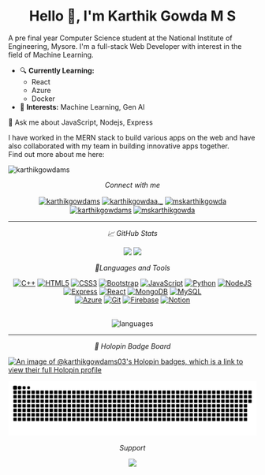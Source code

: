 <h1 align="center"> Hello 👋, I'm Karthik Gowda M S</h1>

<p>A pre final year Computer Science student at the National Institute of Engineering, Mysore. I'm a full-stack Web Developer with interest in the field of Machine Learning. </p>

- 🔍 **Currently Learning:** 
    - React
    - Azure
    - Docker
- 🧠 **Interests:** Machine Learning, Gen AI

💬 Ask me about JavaScript, Nodejs, Express 

I have worked in the MERN stack to build various apps on the web and have also collaborated with my team in building innovative apps together.
<br>
Find out more about me here:


<p align="left"> <img src="https://komarev.com/ghpvc/?username=karthikgowdams&label=Profile%20Visits&color=0e75b6&style=flat" alt="karthikgowdams" />
</p>



<p align="center">
    <i>Connect with me </i>
    <p align="center">
      <a href="https://linkedin.com/in/karthikgowdams" target="blank"><img align="center" src="https://raw.githubusercontent.com/rahuldkjain/github-profile-readme-generator/master/src/images/icons/Social/linked-in-alt.svg" alt="karthikgowdams" height="30" width="40" /></a>
<a href="https://instagram.com/karthikgowdaa._" target="blank"><img align="center" src="https://raw.githubusercontent.com/rahuldkjain/github-profile-readme-generator/master/src/images/icons/Social/instagram.svg" alt="karthikgowdaa._"  height="30" width="40"  /></a>
<a href="https://x.com/mskarthikgowda" target="blank"><img align="center" src="https://raw.githubusercontent.com/rahuldkjain/github-profile-readme-generator/master/src/images/icons/Social/twitter.svg" alt="mskarthikgowda"  height="30" width="40" /></a>
      <a href="https://kaggle.com/karthikgowdams" target="blank"><img align="center" src="https://raw.githubusercontent.com/rahuldkjain/github-profile-readme-generator/master/src/images/icons/Social/kaggle.svg" alt="karthikgowdams" height="30" width="40" /></a>
      <a href="https://fb.com/mskarthikgowda" target="blank"><img align="center" src="https://raw.githubusercontent.com/rahuldkjain/github-profile-readme-generator/master/src/images/icons/Social/facebook.svg" alt="mskarthikgowda" height="30" width="40"  /></a>


   </p>
</p>

<hr>

<p align="center">
    <i> 📈 GitHub Stats</i>
 
   <p align="center">
            <a href="https://github.com/karthikgowdams?tab=repositories" target="_blank" rel="noreferrer"><img width="48.0%" src="https://github-readme-stats.vercel.app/api?username=karthikgowdams&show_icons=true&theme=radical&hide_border=true"/></a>
            <a href="https://github.com/karthikgowdams?tab=repositories" target="_blank" rel="noreferrer"><img width="50.7%" src="https://github-readme-streak-stats.herokuapp.com/?user=karthikgowdams&show_icons=true&theme=radical&hide_border=true" /></a>
    </p>
</p>


<p align="center">
   <i>🔨Languages and Tools</i>
 
   <p align="center">
        <!-- <a href="https://learn.microsoft.com/en-us/cpp/c-language/?view=msvc-170" target="_blank" rel="noreferrer"><img src="https://skillicons.dev/icons?i=c"  alt="C" /></a> -->
        <a href="https://learn.microsoft.com/en-us/cpp/cpp/?view=msvc-170" target="_blank" rel="noreferrer"><img src="https://skillicons.dev/icons?i=cpp"  alt="C++" /></a>
        <a href="https://developer.mozilla.org/en-US/docs/Glossary/HTML5" target="_blank" rel="noreferrer"><img src="https://skillicons.dev/icons?i=html" alt="HTML5" /></a>
        <a href="https://developer.mozilla.org/en-US/docs/Web/CSS" target="_blank" rel="noreferrer"><img src="https://skillicons.dev/icons?i=css" alt="CSS3" /></a> 
        <a href="https://getbootstrap.com/" target="_blank" rel="noreferrer"><img src="https://skillicons.dev/icons?i=bootstrap" alt="Bootstrap" /></a>
        <a href="https://developer.mozilla.org/en-US/docs/Web/JavaScript" target="_blank" rel="noreferrer"><img src="https://skillicons.dev/icons?i=javascript" alt="JavaScript" /></a>
        <a href="https://www.python.org/" target="_blank" rel="noreferrer"><img src="https://skillicons.dev/icons?i=python" alt="Python" /></a>
        <a href="https://nodejs.org/en/" target="_blank" rel="noreferrer"><img src="https://skillicons.dev/icons?i=nodejs"  alt="NodeJS" /></a>
        <a href="https://expressjs.com/" target="_blank" rel="noreferrer"><img src="https://skillicons.dev/icons?i=express"  alt="Express" /></a>
        <a href="https://react.dev" target="_blank" rel="noreferrer"><img src="https://skillicons.dev/icons?i=react"  alt="React" /></a>
        <a href="https://www.mongodb.com/" target="_blank" rel="noreferrer"><img src="https://skillicons.dev/icons?i=mongodb" alt="MongoDB" /></a>
        <a href="https://www.mysql.com/" target="_blank" rel="noreferrer"><img src="https://skillicons.dev/icons?i=mysql"alt="MySQL" /></a>
        <br>
        <a href="https://portal.azure.com/" target="_blank" rel="noreferrer"><img src="https://skillicons.dev/icons?i=azure"alt="Azure" /></a>
        <a href="https://git-scm.com/" target="_blank" rel="noreferrer"><img src="https://skillicons.dev/icons?i=git" alt="Git" /></a>
        <a href="https://firebase.google.com/" target="_blank" rel="noreferrer"><img src="https://skillicons.dev/icons?i=firebase" alt="Firebase" /></a>
        <a href="https://www.notion.so/" target="_blank" rel="noreferrer"><img src="https://skillicons.dev/icons?i=notion"  alt="Notion" /></a>
   </p>
  <p align = "center" ><br> 
        <img alt="languages" src="https://github-readme-stats.vercel.app/api/top-langs/?username=KarthikGowdaMS&langs_count=6&theme=radical&layout=compact&hide_border=true" />
  </p>
</p>

<hr>
 <p align="center">
  <i> 📌 Holopin Badge Board </i>
  
  [![An image of @karthikgowdams03's Holopin badges, which is a link to view their full Holopin profile](https://holopin.me/karthikgowdams03)](https://holopin.io/@karthikgowdams03)
</p>

<!-- Snake animation -->
<img src="https://github.com/KarthikGowdaMS/karthikgowdams/blob/output/snake.svg" alt="Snake animation" />

<p align="center">
   <i>Support</i>
  <p align="center">
   <a href="https://www.buymeacoffee.com/karthikgowdams"><img src="https://cdn.buymeacoffee.com/buttons/v2/default-yellow.png" width="200" /></a>
  </p>
</p>
